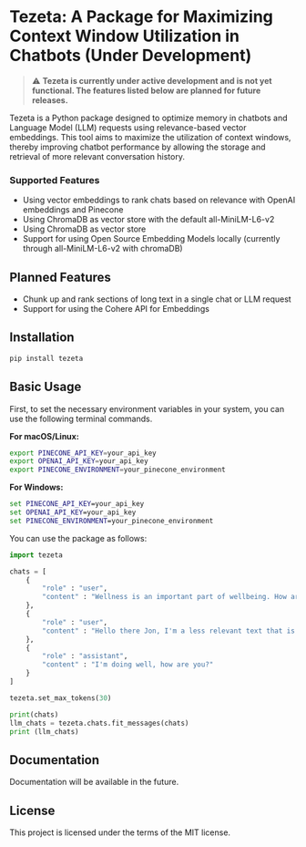 # Tezeta: A Package for Maximizing Context Window Utilization in Chatbots (Under Development)

> :warning: **Tezeta is currently under active development and is not yet functional. The features listed below are planned for future releases.**

Tezeta is a Python package designed to optimize memory in chatbots and Language Model (LLM) requests using relevance-based vector embeddings. This tool aims to maximize the utilization of context windows, thereby improving chatbot performance by allowing the storage and retrieval of more relevant conversation history.

### Supported Features

- Using vector embeddings to rank chats based on relevance with OpenAI embeddings and Pinecone
- Using ChromaDB as vector store with the default all-MiniLM-L6-v2 
- Using ChromaDB as vector store
- Support for using Open Source Embedding Models locally (currently through all-MiniLM-L6-v2 with chromaDB)

## Planned Features

- Chunk up and rank sections of long text in a single chat or LLM request
- Support for using the Cohere API for Embeddings

## Installation

```bash
pip install tezeta
```

## Basic Usage

First, to set the necessary environment variables in your system, you can use the following terminal commands.

**For macOS/Linux:**

```bash
export PINECONE_API_KEY=your_api_key
export OPENAI_API_KEY=your_api_key
export PINECONE_ENVIRONMENT=your_pinecone_environment
```

**For Windows:**

```cmd
set PINECONE_API_KEY=your_api_key
set OPENAI_API_KEY=your_api_key
set PINECONE_ENVIRONMENT=your_pinecone_environment
```

You can use the package as follows:
```python
import tezeta

chats = [
    {
        "role" : "user",
        "content" : "Wellness is an important part of wellbeing. How are you tackling that in your life"
    },
    {
        "role" : "user",
        "content" : "Hello there Jon, I'm a less relevant text that is trying really really hard to excluded from this test."
    },
    {
        "role" : "assistant",
        "content" : "I'm doing well, how are you?"
    }
]

tezeta.set_max_tokens(30)

print(chats)
llm_chats = tezeta.chats.fit_messages(chats)
print (llm_chats)
```

## Documentation

Documentation will be available in the future.

## License

This project is licensed under the terms of the MIT license.